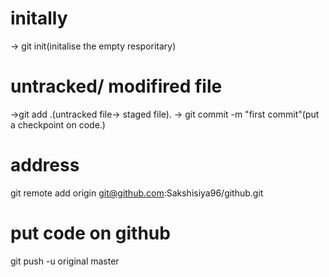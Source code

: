 # initally 
-> git init(initalise the empty resporitary)
# untracked/ modifired file
->git add .(untracked file-> staged file).
-> git commit -m "first commit"(put a checkpoint on code.)
# address
git remote add origin git@github.com:Sakshisiya96/github.git
# put code on github
git push -u original master